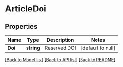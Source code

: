 # ArticleDoi

## Properties
Name | Type | Description | Notes
------------ | ------------- | ------------- | -------------
**Doi** | **string** | Reserved DOI | [default to null]

[[Back to Model list]](../README.md#documentation-for-models) [[Back to API list]](../README.md#documentation-for-api-endpoints) [[Back to README]](../README.md)


